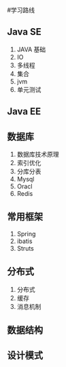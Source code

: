 #学习路线
## Java SE
1. JAVA 基础
2. IO
3. 多线程
4. 集合
5. jvm
6. 单元测试
## Java EE
## 数据库
1. 数据库技术原理
2. 索引优化
3. 分库分表
4. Mysql
5. Oracl
6. Redis
## 常用框架
1. Spring
2. ibatis
3. Struts
## 分布式
1. 分布式
2. 缓存
3. 消息机制
## 数据结构
## 设计模式

